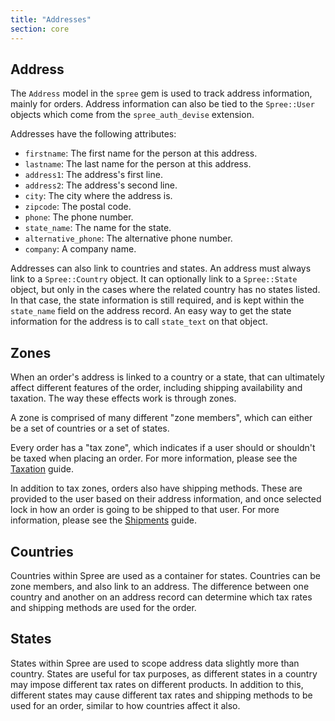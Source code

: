 ```yaml
---
title: "Addresses"
section: core
---
```


## Address

The `Address` model in the `spree` gem is used to track address information, mainly for orders. Address information can also be tied to the `Spree::User` objects which come from the `spree_auth_devise` extension.

Addresses have the following attributes:

* `firstname`: The first name for the person at this address.
* `lastname`: The last name for the person at this address.
* `address1`: The address's first line.
* `address2`: The address's second line.
* `city`: The city where the address is.
* `zipcode`: The postal code.
* `phone`: The phone number.
* `state_name`: The name for the state.
* `alternative_phone`: The alternative phone number.
* `company`: A company name.

Addresses can also link to countries and states. An address must always link to a `Spree::Country` object. It can optionally link to a `Spree::State` object, but only in the cases where the related country has no states listed. In that case, the state information is still required, and is kept within the `state_name` field on the address record. An easy way to get the state information for the address is to call `state_text` on that object.

## Zones

When an order's address is linked to a country or a state, that can ultimately affect different features of the order, including shipping availability and taxation. The way these effects work is through zones.

A zone is comprised of many different "zone members", which can either be a set of countries or a set of states.

Every order has a "tax zone", which indicates if a user should or shouldn't be taxed when placing an order. For more information, please see the [Taxation](/developer/core/taxation.html) guide.

In addition to tax zones, orders also have shipping methods. These are provided to the user based on their address information, and once selected lock in how an order is going to be shipped to that user. For more information, please see the [Shipments](/developer/core/shipments.html) guide.

## Countries

Countries within Spree are used as a container for states. Countries can be zone members, and also link to an address. The difference between one country and another on an address record can determine which tax rates and shipping methods are used for the order.

## States

States within Spree are used to scope address data slightly more than country. States are useful for tax purposes, as different states in a country may impose different tax rates on different products. In addition to this, different states may cause different tax rates and shipping methods to be used for an order, similar to how countries affect it also.
